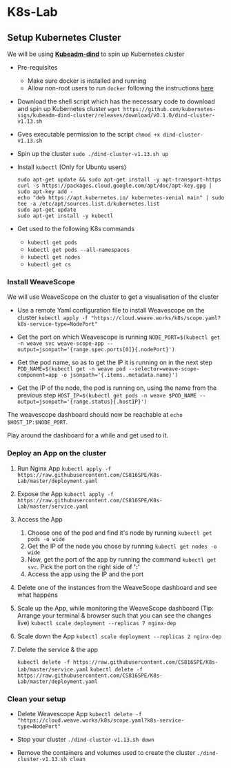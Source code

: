 # K8s-Lab

## Setup Kubernetes Cluster

We will be using **[Kubeadm-dind](https://github.com/kubernetes-sigs/kubeadm-dind-cluster)** to spin up Kubernetes cluster

- Pre-requisites
  - Make sure docker is installed and running
  - Allow non-root users to run `docker` following the instructions [here](https://docs.docker.com/install/linux/linux-postinstall/) 

- Download the shell script which has the necessary code to download and spin up Kubernetes cluster
  `wget https://github.com/kubernetes-sigs/kubeadm-dind-cluster/releases/download/v0.1.0/dind-cluster-v1.13.sh`
- Gves executable permission to the script `chmod +x dind-cluster-v1.13.sh`
- Spin up the cluster `sudo ./dind-cluster-v1.13.sh up`
- Install `kubectl` (Only for Ubuntu users)
  ```
  sudo apt-get update && sudo apt-get install -y apt-transport-https
  curl -s https://packages.cloud.google.com/apt/doc/apt-key.gpg | sudo apt-key add -
  echo "deb https://apt.kubernetes.io/ kubernetes-xenial main" | sudo tee -a /etc/apt/sources.list.d/kubernetes.list
  sudo apt-get update
  sudo apt-get install -y kubectl
  ```

- Get used to the following K8s commands
  - `kubectl get pods`
  - `kubectl get pods --all-namespaces`
  - `kubectl get nodes`
  - `kubectl get cs`

### Install WeaveScope

We will use WeaveScope on the cluster to get a visualisation of the cluster

- Use a remote Yaml configuration file to install Weavescope on the cluster 
  `kubectl apply -f "https://cloud.weave.works/k8s/scope.yaml?k8s-service-type=NodePort"`

- Get the port on which Weavescope is running
  `NODE_PORT=$(kubectl get -n weave svc weave-scope-app --output=jsonpath='{range.spec.ports[0]}{.nodePort}')`

- Get the pod name, so as to get the IP it is running on in the next step 
  `POD_NAME=$(kubectl get -n weave pod --selector=weave-scope-component=app -o jsonpath='{.items..metadata.name}')`
- Get the IP of the node, the pod is running on, using the name from the previous step
   `HOST_IP=$(kubectl get pods -n weave $POD_NAME --output=jsonpath='{range.status}{.hostIP}')`

The weavescope dashboard should now be reachable at `echo $HOST_IP:$NODE_PORT`.

Play around the dashboard for a while and get used to it.

### Deploy an App on the cluster

1. Run Nginx App
   `kubectl apply -f https://raw.githubusercontent.com/CS816SPE/K8s-Lab/master/deployment.yaml`

2. Expose the App
   `kubectl apply -f https://raw.githubusercontent.com/CS816SPE/K8s-Lab/master/service.yaml`

3. Access the App

   1. Choose one of the pod and find it's node by running `kubectl get pods -o wide`
   2. Get the IP of the node you chose by running `kubectl get nodes -o wide`
   3. Now, get the port of the app by running the command `kubectl get svc`. Pick the port on the right side of **':'** 
   4. Access the app using the IP and the port

4. Delete one of the instances from the WeaveScope dashboard and see what happens

5. Scale up the App, while monitoring the WeaveScope dashboard (Tip: Arrange your terminal & browser such that you can see the changes live)
   `kubectl scale deployment --replicas 7 nginx-dep`

6. Scale down the App
   `kubectl scale deployment --replicas 2 nginx-dep`

7. Delete the service & the app

   `kubectl delete -f https://raw.githubusercontent.com/CS816SPE/K8s-Lab/master/service.yaml`
   `kubectl delete -f https://raw.githubusercontent.com/CS816SPE/K8s-Lab/master/deployment.yaml`

   

### Clean your setup

- Delete Weavescope App `kubectl delete -f "https://cloud.weave.works/k8s/scope.yaml?k8s-service-type=NodePort"`
- Stop your cluster `./dind-cluster-v1.13.sh down`

- Remove the containers and volumes used to create the cluster `./dind-cluster-v1.13.sh clean` 
